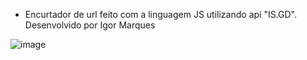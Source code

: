 - Encurtador de url feito com a linguagem JS utilizando api "IS.GD". Desenvolvido por Igor Marques
 
 ![image](https://user-images.githubusercontent.com/100423634/211959109-3f042ed4-f752-47bd-a742-0a1cfe7f3869.png)

